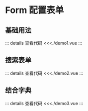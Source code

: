 # Form 配置表单

<script setup>
import Demo1 from './demo1.vue'
import Demo2 from './demo2.vue'
import Demo3 from './demo3.vue'
</script>

## 基础用法

<Demo1></Demo1>
::: details 查看代码
<<<./demo1.vue
:::

## 搜索表单

<Demo2></Demo2>
::: details 查看代码
<<<./demo2.vue
:::

## 结合字典

<Demo3></Demo3>
::: details 查看代码
<<<./demo3.vue
:::
